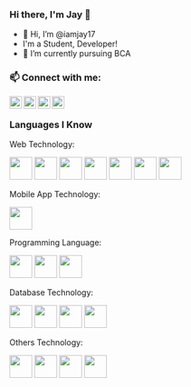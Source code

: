 ### Hi there, I'm Jay 👋

- 👋 Hi, I’m @iamjay17
- I'm a Student, Developer!
- 🌱 I’m currently pursuing BCA

### 📫 Connect with me:

<a href="https://fb.me/Jay.G.143" rel="nofollow"><img align="left" alt="Jay Gandhi | Facebook" width="22px" src="https://camo.githubusercontent.com/013ab4b8c0a14af1d626b6106c10a4ca83129f9b89d063db25612dcb88740bc5/68747470733a2f2f63646e2e6a7364656c6976722e6e65742f6e706d2f73696d706c652d69636f6e734076332f69636f6e732f66616365626f6f6b2e737667" data-canonical-src="https://cdn.jsdelivr.net/npm/simple-icons@v3/icons/facebook.svg" style="max-width:100%;"></a>
<!-- <a href="https://youtube.com/swapnilsoni" rel="nofollow"><img align="left" alt="swapnilsoni1999 | YouTube" width="22px" src="https://camo.githubusercontent.com/6645c4c313a1f4f0032cd1c5e5fd0033417104a7a282fed4cafdca8ac2a1ab33/68747470733a2f2f63646e2e6a7364656c6976722e6e65742f6e706d2f73696d706c652d69636f6e734076332f69636f6e732f796f75747562652e737667" data-canonical-src="https://cdn.jsdelivr.net/npm/simple-icons@v3/icons/youtube.svg" style="max-width:100%;"></a> -->
<a href="https://twitter.com/JayGandhi412157" rel="nofollow"><img align="left" alt="JayGandhi412157 | Twitter" width="22px" src="https://camo.githubusercontent.com/395dda360ae28377b7c3247581a88b20573883519c2be833cb64fbb37dcbcc1a/68747470733a2f2f63646e2e6a7364656c6976722e6e65742f6e706d2f73696d706c652d69636f6e734076332f69636f6e732f747769747465722e737667" data-canonical-src="https://cdn.jsdelivr.net/npm/simple-icons@v3/icons/twitter.svg" style="max-width:100%;"></a>
<a href="https://www.linkedin.com/in/jay-gandhi-ba2ba41b8/" rel="nofollow"><img align="left" alt="Jay Gandhi | LinkedIn" width="22px" src="https://camo.githubusercontent.com/d659d2bac00c01b42bffbae84bdc121e828b8fecd5b4949ffa2575f5d9e4a371/68747470733a2f2f63646e2e6a7364656c6976722e6e65742f6e706d2f73696d706c652d69636f6e734076332f69636f6e732f6c696e6b6564696e2e737667" data-canonical-src="https://cdn.jsdelivr.net/npm/simple-icons@v3/icons/linkedin.svg" style="max-width:100%;"></a>
<a href="https://www.instagram.com/_jay_1709_/" rel="nofollow"><img align="left" alt="_jay_1709_ | Instagram" width="22px" src="https://camo.githubusercontent.com/c80f9763ed06d4ab9fbcc1a74b8b74cd95e4c7f82d3f1f70233994f236a0faeb/68747470733a2f2f63646e2e6a7364656c6976722e6e65742f6e706d2f73696d706c652d69636f6e734076332f69636f6e732f696e7374616772616d2e737667" data-canonical-src="https://cdn.jsdelivr.net/npm/simple-icons@v3/icons/instagram.svg" style="max-width:100%;"></a>

<br>


### Languages I Know
Web Technology: 
<p><code><img height="40" src="https://www.vectorlogo.zone/logos/w3_html5/w3_html5-ar21.svg"></code>
  <code><img height="40" src="https://www.vectorlogo.zone/logos/netlifyapp_watercss/netlifyapp_watercss-ar21.svg"></code>
  <code><img height="40" src="https://www.vectorlogo.zone/logos/javascript/javascript-ar21.svg"></code>
  <code><img height="40" src="https://www.vectorlogo.zone/logos/php/php-ar21.svg"></code>
<code><img height="40" src="https://www.vectorlogo.zone/logos/getbootstrap/getbootstrap-ar21.svg"></code>
<!--   <code><img height="40" src="https://www.vectorlogo.zone/logos/jquery/jquery-ar21.svg"></code> -->
<!--   <code><img height="40" src="https://www.vectorlogo.zone/logos/pocoo_flask/pocoo_flask-ar21.svg"></code> -->
     <code><img height="40" src="https://www.vectorlogo.zone/logos/reactjs/reactjs-ar21.svg"></code>
     <code><img height="40" src="https://www.vectorlogo.zone/logos/nodejs/nodejs-ar21.svg"></code>
</p>
  
  
Mobile App Technology: 
 <p><code><img height="40" src="https://www.vectorlogo.zone/logos/flutterio/flutterio-ar21.svg"></code></p>
  
Programming Language:
  <p><code><img height="40" src="https://www.vectorlogo.zone/logos/python/python-ar21.svg"></code>
  <code><img height="40" src="https://www.vectorlogo.zone/logos/java/java-ar21.svg"></code>
  <code><img height="40" src="https://www.vectorlogo.zone/logos/dotnet/dotnet-ar21.svg"></code>
  </p>
  
   
Database Technology: 
  <p><code><img height="40" src="https://www.vectorlogo.zone/logos/mysql/mysql-ar21.svg"></code>
    <code><img height="40" src="https://www.vectorlogo.zone/logos/phpmyadmin/phpmyadmin-ar21.svg"></code>
    <code><img height="40" src="https://www.vectorlogo.zone/logos/sqlite/sqlite-ar21.svg"></code>
   <code><img height="40" src="https://www.vectorlogo.zone/logos/firebase/firebase-ar21.svg"></code>
</p>

Others Technology:
<p>
  <code><img height="40" src="https://www.vectorlogo.zone/logos/json/json-ar21.svg"></code>
  <code><img height="40" src="https://www.vectorlogo.zone/logos/github/github-ar21.svg"></code>
    <code><img height="40" src="https://www.vectorlogo.zone/logos/sap/sap-ar21.svg"></code>
<!--     <code><img height="40" src="https://www.vectorlogo.zone/logos/cloudflare/cloudflare-ar21.svg"></code> -->
<!--         <code><img height="40" src="https://www.vectorlogo.zone/logos/figma/figma-ar21.svg"></code> -->
<!--    <code><img height="40" src="https://www.vectorlogo.zone/logos/wordpress/wordpress-ar21.svg"></code> -->
   <code><img height="40" src="https://www.vectorlogo.zone/logos/visualstudio_code/visualstudio_code-ar21.svg"></code>
<!--      <code><img height="40" src="https://www.vectorlogo.zone/logos/heroku/heroku-ar21.svg"></code> -->
    </p>
